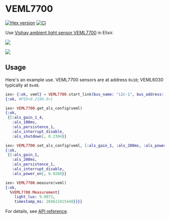 # VEML7700

[![Hex version](https://img.shields.io/hexpm/v/veml7700.svg 'Hex version')](https://hex.pm/packages/veml7700)
[![CI](https://github.com/mnishiguchi/veml7700/actions/workflows/ci.yml/badge.svg?branch=main)](https://github.com/mnishiguchi/veml7700/actions/workflows/ci.yml)

<!-- MODULEDOC -->

Use [Vishay ambient light sensor VEML7700](https://www.vishay.com/docs/84286/veml7700.pdf) in Elixir.

<!-- MODULEDOC -->

![](https://www.vishay.com/images/product-images/pt-large/84286-pt-large.jpg)

![](https://cdn.sparkfun.com//assets/parts/1/8/5/5/5/18981-Ambient_Light_Sensor_-_VEML7700__Qwiic_-01.jpg)

## Usage

Here's an example use. VEML7700 sensors are at address `0x10`; VEML6030 typically at `0x48`.

```elixir
iex> {:ok, veml} = VEML7700.start_link(bus_name: "i2c-1", bus_address: 0x10)
{:ok, #PID<0.2190.0>}

iex> VEML7700.get_als_config(veml)
{:ok,
 {[:als_gain_1_4,
   :als_100ms,
   :als_persistence_1,
   :als_interrupt_disable,
   :als_shutdown], 0.2304}}

iex> VEML7700.set_als_config(veml, [:als_gain_1, :als_200ms, :als_power_on])
{:ok,
 {[:als_gain_1,
   :als_200ms,
   :als_persistence_1,
   :als_interrupt_disable,
   :als_power_on], 0.0288}}

iex> VEML7700.measure(veml)
{:ok,
  %VEML7700.Measurement{
    light_lux: 9.9072,
    timestamp_ms: 284622415448}}}}
```

For details, see [API reference](https://hexdocs.pm/veml7700/api-reference.html).

